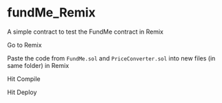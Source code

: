 # fundMe_Remix

A simple contract to test the FundMe contract in Remix

Go to Remix

Paste the code from ``FundMe.sol`` and ``PriceConverter.sol`` into new files (in same folder) in Remix

Hit Compile

Hit Deploy
